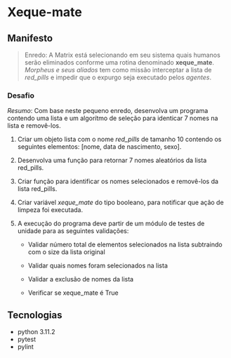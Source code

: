 # Xeque-mate

## Manifesto

> Enredo: A Matrix está selecionando em seu sistema quais humanos serão eliminados conforme uma rotina denominado **xeque_mate**. *Morpheus e seus aliados* tem como missão interceptar a lista de *red_pills* e impedir que o expurgo seja executado pelos *agentes*.

### Desafio

*Resumo*: Com base neste pequeno enredo, desenvolva um programa contendo uma lista e um algorítmo de seleção para identicar 7 nomes na lista e removê-los.

1. Criar um objeto lista com o nome *red_pills* de tamanho 10 contendo os seguintes elementos: [nome, data de nascimento, sexo].

2. Desenvolva uma função para retornar 7 nomes aleatórios da lista red_pills.

3. Criar função para identificar os nomes selecionados e removê-los da lista red_pills.

4. Criar variável *xeque_mate* do tipo booleano, para notificar que ação de limpeza foi executada.

5. A execução do programa deve partir de um módulo de testes de unidade para as seguintes validações:

    - Validar número total de elementos selecionados na lista subtraindo com o size da lista original

    - Validar quais nomes foram selecionados na lista

    - Validar a exclusão de nomes da lista

    - Verificar se xeque_mate é True

## Tecnologias

* python 3.11.2
* pytest
* pylint
